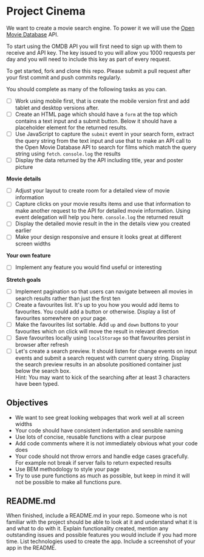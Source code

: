 # Project Cinema

We want to create a movie search engine. To power it we will use the [Open Movie Database](http://www.omdbapi.com) API.

To start using the OMDB API you will first need to sign up with them to receive and API key. The key issued to you will allow you 1000 requests per day and you will need to include this key as part of every request.

To get started, fork and clone this repo. Please submit a pull request after your first commit and push commits regularly.

You should complete as many of the following tasks as you can.

- [ ] Work using mobile first, that is create the mobile version first and add tablet and desktop versions after.
- [ ] Create an HTML page which should have a `form` at the top which contains a text input and a submit button. Below it should have a placeholder element for the returned results.
- [ ] Use JavaScript to capture the `submit` event in your search form, extract the query string from the text input and use that to make an API call to the Open Movie Database API to search for films which match the query string using `fetch`. `console.log` the results
- [ ] Display the data returned by the API including title, year and poster picture

**Movie details**

- [ ] Adjust your layout to create room for a detailed view of movie information
- [ ] Capture clicks on your movie results items and use that information to make another request to the API for detailed movie information. Using event delegation will help you here. `console.log` the returned result
- [ ] Display the detailed movie result in the in the details view you created earlier
- [ ] Make your design responsive and ensure it looks great at different screen widths

**Your own feature**

- [ ] Implement any feature you would find useful or interesting

**Stretch goals**

- [ ] Implement pagination so that users can navigate between all movies in search results rather than just the first ten
- [ ] Create a favourites list. It's up to you how you would add items to favourites. You could add a button or otherwise. Display a list of favourites somewhere on your page.
- [ ] Make the favourites list sortable. Add `up` and `down` buttons to your favourites which on click will move the result in relevant direction
- [ ] Save favourites locally using `localStorage` so that favourites persist in browser after refresh
- [ ] Let's create a search preview. It should listen for change events on input events and submit a search request with current query string. Display the search preview results in an absolute positioned container just below the search box.  
Hint: You may want to kick of the searching after at least 3 characters have been typed.

## Objectives

* We want to see great looking webpages that work well at all screen widths
* Your code should have consistent indentation and sensible naming
* Use lots of concise, reusable functions with a clear purpose
* Add code comments where it is not immediately obvious what your code does
* Your code should not throw errors and handle edge cases gracefully. For example not break if server fails to return expected results
* Use BEM methodology to style your page
* Try to use pure functions as much as possible, but keep in mind it will not be possible to make all functions pure.

## README.md

When finished, include a README.md in your repo. Someone who is not familiar with the project should be able to look at it and understand what it is and what to do with it. Explain functionality created, mention any outstanding issues and possible features you would include if you had more time. List technologies used to create the app. Include a screenshot of your app in the README.
